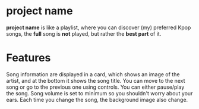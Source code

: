 # project name

**project name** is like a playlist, where you can discover (my) preferred Kpop songs, the **full** song is **not** played, but rather the **best part** of it.


# Features
Song information are displayed in a card, which shows an image of the artist, and at the bottom it shows the song title.
You can move to the next song or go to the previous one using controls.
You can either pause/play the song.
Song volume is set to minimum so you shouldn't worry about your ears.
Each time you change the song, the background image also change. 





